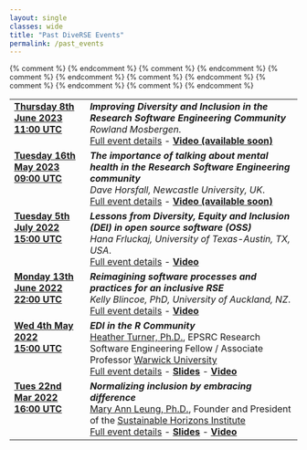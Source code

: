 ```yaml
---
layout: single
classes: wide
title: "Past DiveRSE Events"
permalink: /past_events
---
```


<div class="notice notice--primary" style="font-size: 0.9em !important;">
    <table>
        {% comment %}
        <!╌2023 June event╌>
        {% endcomment %}
        <tr>
            <td style="vertical-align: top;">
                <strong><a href="/events/2023-06-08" target="_blank" rel="noopener noreferrer">Thursday 8th June 2023<br/>11:00 UTC</a></strong>
            </td>
            <td  style="vertical-align: top;">
                <strong><em>Improving Diversity and Inclusion in the Research Software Engineering Community</em></strong><br/>
                <em>Rowland Mosbergen</em>.
                <br/>
                <a href="/events/2023-06-08" target="_blank" rel="noopener noreferrer">
                Full event details</a> - <a href="#" target="_blank" rel="noopener noreferrer"><strong>Video (available soon)</strong></a>
            </td>
        </tr>
        {% comment %}
        <!╌2023 May event╌>
        {% endcomment %}
        <tr>
            <td style="vertical-align: top;">
                <strong><a href="/events/2023-05-16" target="_blank" rel="noopener noreferrer">Tuesday 16th May 2023<br/>09:00 UTC</a></strong>
            </td>
            <td  style="vertical-align: top;">
                <strong><em>The importance of talking about mental health in the Research Software Engineering community</em></strong><br/>
                <em>Dave Horsfall, Newcastle University, UK</em>.
                <br/>
                <a href="/events/2023-05-16" target="_blank" rel="noopener noreferrer">
                Full event details</a> - <a href="#" target="_blank" rel="noopener noreferrer"><strong>Video (available soon)</strong></a>
            </td>
        </tr>
        {% comment %}
        <!╌2022 July event╌>
        {% endcomment %}
        <tr>
            <td style="vertical-align: top;">
                <strong><a href="/events/2022-07-05" target="_blank" rel="noopener noreferrer">Tuesday 5th July 2022<br/>15:00 UTC</a></strong>
            </td>
            <td  style="vertical-align: top;">
                <strong><em>Lessons from Diversity, Equity and Inclusion (DEI) in open source software (OSS)</em></strong><br/>
                <em>Hana Frluckaj, University of Texas-Austin, TX, USA</em>.
                <br/>
                <a href="/events/2022-07-05" target="_blank" rel="noopener noreferrer">
                Full event details</a> - <a href="https://www.youtube.com/watch?v=i1rf3t7gYzQ" target="_blank" rel="noopener noreferrer"><strong>Video</strong></a>
            </td>
        </tr>
        {% comment %}
        <!╌2022 June event╌>
        {% endcomment %}
        <tr>
            <td style="vertical-align: top;">
                <strong><a href="/events/2022-06-14" target="_blank" rel="noopener noreferrer">Monday 13th June 2022<br/>22:00 UTC</a></strong>
            </td>
            <td  style="vertical-align: top;">
                <strong><em>Reimagining software processes and practices for an inclusive RSE</em></strong><br/>
                <em>Kelly Blincoe, PhD, University of Auckland, NZ</em>.
                <br/>
                <a href="/events/2022-06-14" target="_blank" rel="noopener noreferrer">
                Full event details</a> - <a href="https://www.youtube.com/watch?v=aVeGyeQUifs" target="_blank" rel="noopener noreferrer"><strong>Video</strong></a>
            </td>
        </tr>
        {% comment %}
        <!╌2022 May event╌>
        {% endcomment %}
        <tr>
            <td style="vertical-align: top;">
                <strong><a href="/events/2022-05-04" target="_blank" rel="noopener noreferrer">Wed 4th May 2022<br/>15:00 UTC</a></strong>
            </td>
            <td>
                <strong><em>EDI in the R Community</em></strong><br/>
                <a href="https://warwick.ac.uk/fac/sci/statistics/staff/academic-research/turner/" 
                target="_blank" rel="noopener noreferrer">Heather Turner, Ph.D.</a>, EPSRC Research Software Engineering Fellow / Associate Professor <a href="https://warwick.ac.uk/" target="_blank"
                rel="noopener noreferrer"> Warwick University</a>
                <br/>
                <a href="/events/2022-05-04" target="_blank" rel="noopener noreferrer">
                Full event details</a> - <a href="https://heatherturner.net/talks/DiveRSE2022" target="_blank" rel="noopener noreferrer">
                <strong>Slides</strong></a> - <a href="https://www.youtube.com/watch?v=DKVWSuR35fI" target="_blank" rel="noopener noreferrer"><strong>Video</strong></a>
            </td>
        </tr>
        {% comment %}
        <!╌ 2022 March Event ╌>
        {% endcomment %}
        <tr>
            <td style="vertical-align: top;">
                <strong><a href="/events/2022-03-22" target="_blank" rel="noopener noreferrer">Tues 22nd Mar 2022<br/>16:00 UTC</a></strong>
            </td>
            <td>
                <strong><em>Normalizing inclusion by embracing difference</em></strong><br/>
                <a href="https://shinstitute.org/mary-ann-leung-founder-and-president-2/" 
                target="_blank" rel="noopener noreferrer">Mary Ann Leung, Ph.D.</a>, Founder
                and President of the <a href="https://shinstitute.org/" target="_blank"
                rel="noopener noreferrer"> Sustainable Horizons Institute</a>
                <br/>
                <a href="/events/2022-03-22" target="_blank" rel="noopener noreferrer">
                Full event details</a> - <a href="https://drive.google.com/file/d/1b3tShNFNwhuafrrHxtU1T_a_x15Kb2K1/view?usp=sharing" target="_blank" rel="noopener noreferrer">
                <strong>Slides</strong></a> - <a href="https://www.youtube.com/watch?v=IDKVrqRjGaI" target="_blank" rel="noopener noreferrer"><strong>Video</strong></a>
            </td>
        </tr>
    </table>
</div>
